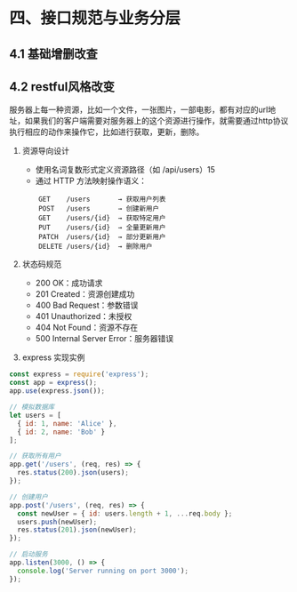 # 四、接口规范与业务分层

## 4.1 基础增删改查




## 4.2 restful风格改变

服务器上每一种资源，比如一个文件，一张图片，一部电影，都有对应的url地址，如果我们的客户端需要对服务器上的这个资源进行操作，就需要通过http协议执行相应的动作来操作它，比如进行获取，更新，删除。

1. ‌资源导向设计‌

    - 使用名词复数形式定义资源路径（如 /api/users）15
    - 通过 HTTP 方法映射操作语义：
    ```
        GET    /users       → 获取用户列表
        POST   /users       → 创建新用户
        GET    /users/{id}  → 获取特定用户
        PUT    /users/{id}  → 全量更新用户
        PATCH  /users/{id}  → 部分更新用户
        DELETE /users/{id}  → 删除用户
    ```

2. 状态码规范‌

    - 200 OK：成功请求
    - 201 Created：资源创建成功
    - 400 Bad Request：参数错误
    - 401 Unauthorized：未授权
    - 404 Not Found：资源不存在
    - 500 Internal Server Error：服务器错误

3. express 实现实例

```js
const express = require('express');
const app = express();
app.use(express.json());

// 模拟数据库
let users = [
  { id: 1, name: 'Alice' },
  { id: 2, name: 'Bob' }
];

// 获取所有用户
app.get('/users', (req, res) => {
  res.status(200).json(users);
});

// 创建用户
app.post('/users', (req, res) => {
  const newUser = { id: users.length + 1, ...req.body };
  users.push(newUser);
  res.status(201).json(newUser);
});

// 启动服务
app.listen(3000, () => {
  console.log('Server running on port 3000');
});
```
